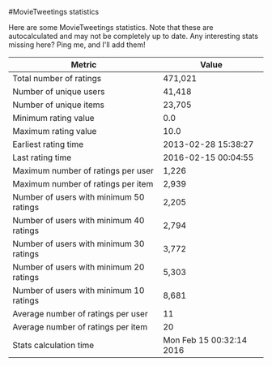 #MovieTweetings statistics

Here are some MovieTweetings statistics. Note that these are autocalculated and may not be completely up to date. Any interesting stats missing here? Ping me, and I'll add them!

Metric | Value
--- | ---
Total number of ratings                 | 471,021
Number of unique users                  | 41,418
Number of unique items                  | 23,705
Minimum rating value                    | 0.0
Maximum rating value                    | 10.0
Earliest rating time                    | 2013-02-28 15:38:27
Last rating time                        | 2016-02-15 00:04:55
Maximum number of ratings per user      | 1,226
Maximum number of ratings per item      | 2,939
Number of users with minimum 50 ratings | 2,205
Number of users with minimum 40 ratings | 2,794
Number of users with minimum 30 ratings | 3,772
Number of users with minimum 20 ratings | 5,303
Number of users with minimum 10 ratings | 8,681
Average number of ratings per user      | 11
Average number of ratings per item      | 20
Stats calculation time                  | Mon Feb 15 00:32:14 2016

